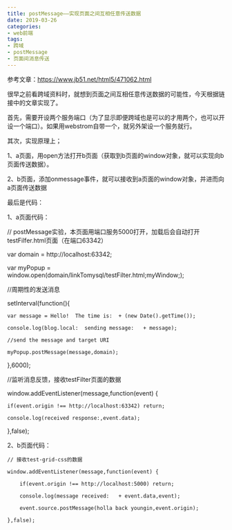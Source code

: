 ```yaml
---
title: postMessage——实现页面之间互相任意传送数据
date: 2019-03-26 
categories: 
- web前端
tags:
- 跨域
- postMessage
- 页面间消息传送
---
```

参考文章：https://www.jb51.net/html5/471062.html

很早之前看跨域资料时，就想到页面之间互相任意传送数据的可能性，今天根据链接中的文章实现了。

首先，需要开设两个服务端口（为了显示即便跨域也是可以的才用两个，也可以开设一个端口）。如果用webstrom自带一个，就另外架设一个服务就行。

其次，实现原理上；
<!--more-->
1、a页面，用open方法打开b页面（获取到b页面的window对象，就可以实现向b页面传送数据）。

2、b页面，添加onmessage事件，就可以接收到a页面的window对象，并进而向a页面传送数据

最后是代码：

1、a页面代码：

// postMessage实验，本页面用端口服务5000打开，加载后会自动打开testFilfer.html页面（在端口63342）

var domain = http://localhost:63342;

var myPopup = window.open(domain/linkTomysql/testFilter.html;myWindow;);

//周期性的发送消息

setInterval(function(){

    var message = Hello!  The time is:  + (new Date().getTime());

    console.log(blog.local:  sending message:   + message);

    //send the message and target URI

    myPopup.postMessage(message,domain);

},6000);

//监听消息反馈，接收testFilter页面的数据

window.addEventListener(message,function(event) {

    if(event.origin !== http://localhost:63342) return;

    console.log(received response:,event.data);

},false);

2、b页面代码：


    // 接收test-grid-css的数据

    window.addEventListener(message,function(event) {

        if(event.origin !== http://localhost:5000) return;

        console.log(message received:   + event.data,event);

        event.source.postMessage(holla back youngin,event.origin);

    },false);
